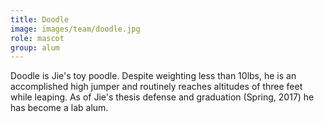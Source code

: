 ```yaml
---
title: Doodle
image: images/team/doodle.jpg
role: mascot
group: alum
---
```


Doodle is Jie's toy poodle. Despite weighting less than 10lbs, he is an accomplished high jumper and routinely reaches altitudes of three feet while leaping.
As of Jie's thesis defense and graduation (Spring, 2017) he has become a lab alum.
